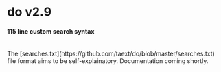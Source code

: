 # do v2.9
#### 115 line custom search syntax
<br>
The [searches.txt](https://github.com/taext/do/blob/master/searches.txt) file format aims to be self-explainatory. Documentation coming shortly.
